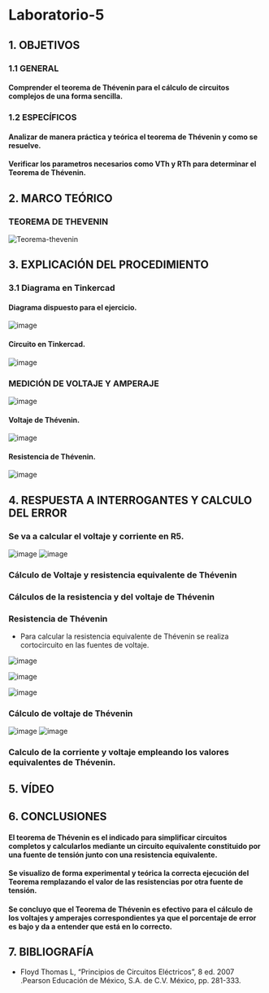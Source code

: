 # Laboratorio-5
## 1. OBJETIVOS
### 1.1 GENERAL
  #### Comprender el teorema de Thévenin para el cálculo de circuitos complejos de una forma sencilla.
### 1.2 ESPECÍFICOS
   #### Analizar de manera práctica y teórica el teorema de Thévenin y como se resuelve.
   #### Verificar los parametros necesarios como VTh y RTh para determinar el Teorema de Thévenin. 
## 2. MARCO TEÓRICO
### TEOREMA DE THEVENIN
![Teorema-thevenin](https://user-images.githubusercontent.com/93681159/146795132-d7b37203-4ec8-45c4-a10c-75f045986efd.jpeg)
## 3. EXPLICACIÓN DEL PROCEDIMIENTO
### 3.1 Diagrama en Tinkercad
#### Diagrama dispuesto para el ejercicio.
![image](https://user-images.githubusercontent.com/116779906/210875469-9b5b2e00-919d-40b2-bc0a-e4f29f6be3f4.png)
#### Circuito en Tinkercad.
![image](https://user-images.githubusercontent.com/116779906/210875528-69da9d78-adee-44f2-9420-e15c0f3e9e40.png)
### MEDICIÓN DE VOLTAJE Y AMPERAJE 
![image](https://user-images.githubusercontent.com/116779906/210876289-ed537810-1600-4bb9-b025-a037a164ed17.png)
#### Voltaje de Thévenin.
![image](https://user-images.githubusercontent.com/116779906/210876606-ce97e4b6-0910-43ac-8c9f-6560ee2a1d73.png)
#### Resistencia de Thévenin.
![image](https://user-images.githubusercontent.com/116779906/210876985-18e434d0-ddc4-49a9-acb3-e5ea4c10bc18.png)
## 4. RESPUESTA A INTERROGANTES Y CALCULO DEL ERROR
### Se va a calcular el voltaje y corriente en R5.
![image](https://user-images.githubusercontent.com/116779906/210884658-71599691-f00f-4d8e-8d20-92c3357a8593.png)
![image](https://user-images.githubusercontent.com/116779906/210885270-7632d10c-6ac7-43f6-b4a1-5fab174408b1.png)
### Cálculo de Voltaje y resistencia equivalente de Thévenin
### Cálculos de la resistencia y del voltaje de Thévenin
### Resistencia de Thévenin
* Para calcular la resistencia equivalente de Thévenin se realiza cortocircuito en las fuentes de voltaje.

![image](https://user-images.githubusercontent.com/93666408/148496574-04cb6c2c-d6e5-4bb0-87ed-2ad6ed27b993.png)

![image](https://user-images.githubusercontent.com/93666408/148496736-92c3d3d0-834e-4055-86d0-0517e2f4fb17.png)

![image](https://user-images.githubusercontent.com/93666408/148496780-2881d3d9-48a8-4f0e-9fc5-3de966997fe3.png)

### Cálculo de voltaje de Thévenin
![image](https://user-images.githubusercontent.com/116779906/210888720-8c14385c-e30e-4b31-8614-f736cc96f624.png)
![image](https://user-images.githubusercontent.com/116779906/210888780-bfea0567-e9aa-4e49-8ef6-f12ed40912cb.png)

### Calculo de la corriente y voltaje empleando los valores equivalentes de Thévenin.



## 5. VÍDEO

## 6. CONCLUSIONES
   #### El teorema de Thévenin es el indicado para simplificar circuitos completos y calcularlos mediante un circuito equivalente constituido por una fuente de tensión junto con una resistencia equivalente.
   #### Se visualizo de forma experimental y teórica la correcta ejecución del Teorema remplazando el valor de las resistencias por otra fuente de tensión.
   #### Se concluyo que el Teorema de Thévenin es efectivo para el cálculo de los voltajes y amperajes correspondientes ya que el porcentaje de error es bajo y da a entender que está en lo correcto.
## 7. BIBLIOGRAFÍA 
* Floyd Thomas L, “Principios de Circuitos Eléctricos”, 8 ed. 2007 .Pearson Educación de México, S.A. de C.V. México, pp. 281-333.
